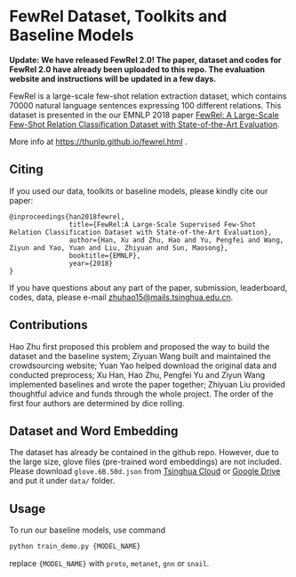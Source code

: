 # FewRel Dataset, Toolkits and Baseline Models

**Update: We have released FewRel 2.0! The paper, dataset and codes for FewRel 2.0 have already been uploaded to this repo. The evaluation website and instructions will be updated in a few days.**

FewRel is a large-scale few-shot relation extraction dataset, which contains 70000 natural language sentences expressing 100 different relations. This dataset is presented in the our EMNLP 2018 paper [FewRel: A Large-Scale Few-Shot Relation Classification Dataset with State-of-the-Art Evaluation](https://github.com/thunlp/FewRel/blob/master/paper/fewrel.pdf).

More info at https://thunlp.github.io/fewrel.html .

## Citing
If you used our data, toolkits or baseline models, please kindly cite our paper:
```
@inproceedings{han2018fewrel,
               title={FewRel:A Large-Scale Supervised Few-Shot Relation Classification Dataset with State-of-the-Art Evaluation},
               author={Han, Xu and Zhu, Hao and Yu, Pengfei and Wang, Ziyun and Yao, Yuan and Liu, Zhiyuan and Sun, Maosong},
               booktitle={EMNLP},
               year={2018}
}
```


If you have questions about any part of the paper, submission, leaderboard, codes, data, please e-mail zhuhao15@mails.tsinghua.edu.cn.

## Contributions

Hao Zhu first proposed this problem and proposed the way to build the dataset and the baseline system; Ziyuan Wang built and maintained the crowdsourcing website; Yuan Yao helped download the original data and conducted preprocess; 
Xu Han, Hao Zhu, Pengfei Yu and Ziyun Wang implemented baselines and wrote the paper together; Zhiyuan Liu provided thoughtful advice and funds through the whole project. The order of the first four authors are determined by dice rolling. 

## Dataset and Word Embedding

The dataset has already be contained in the github repo. However, due to the large size, glove files (pre-trained word embeddings) are not included. Please download `glove.6B.50d.json` from [Tsinghua Cloud](https://cloud.tsinghua.edu.cn/f/b14bf0d3c9e04ead9c0a/?dl=1) or [Google Drive](https://drive.google.com/open?id=1UnncRYzDpezPkwIqhgkVW6BacIqz6EaB) and put it under `data/` folder.

## Usage

To run our baseline models, use command

```bash
python train_demo.py {MODEL_NAME}
```

replace `{MODEL_NAME}` with `proto`, `metanet`, `gnn` or `snail`.


